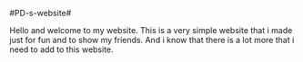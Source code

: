 #PD-s-website#

Hello and welcome to my website. This is a very simple website that i made just for fun and to show my friends. And i know that there is a lot more that i need to add to this website.
